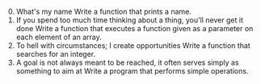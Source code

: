 0. What's my name
	Write a function that prints a name.
1. If you spend too much time thinking about a thing, you'll never get it done
	Write a function that executes a function given as a parameter on each element of an array.
2. To hell with circumstances; I create opportunities
	Write a function that searches for an integer.
3. A goal is not always meant to be reached, it often serves simply as something to aim at
	Write a program that performs simple operations.
